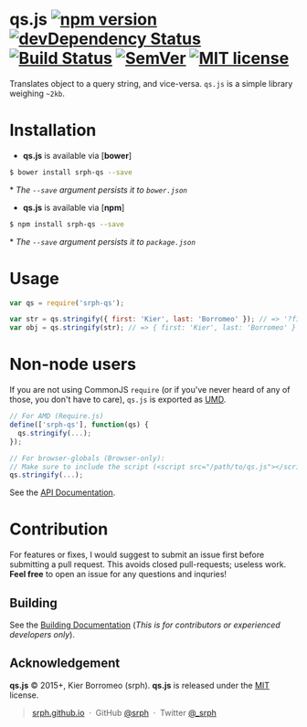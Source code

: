 # qs.js [![npm version](http://img.shields.io/npm/v/srph-qs.svg?style=flat)](https://npmjs.org/package/srph-qs) [![devDependency Status](https://david-dm.org/srph/qs.js/dev-status.svg)](https://david-dm.org/srph/qs.js#info=devDependencies) [![Build Status](https://travis-ci.org/srph/qs.js.svg?branch=master)](https://travis-ci.org/srph/reflux-flash?branch=master) [![SemVer](http://img.shields.io/badge/semver-2.0.0-brightgreen.svg)](http://semver.org/spec/v2.0.0.html) [![MIT license](http://img.shields.io/badge/license-MIT-brightgreen.svg)](http://opensource.org/licenses/MIT)

Translates object to a query string, and vice-versa. `qs.js` is a simple library weighing `~2kb`.

# Installation

- **qs.js** is available via [**bower**]

```bash
$ bower install srph-qs --save
```

 \* *The `--save` argument persists it to `bower.json`* 

- **qs.js** is available via [**npm**]

```bash
$ npm install srph-qs --save
```

\* *The `--save` argument persists it to `package.json`* 

# Usage

```js
var qs = require('srph-qs');

var str = qs.stringify({ first: 'Kier', last: 'Borromeo' }); // => '?first=Kier&last=Borromeo'
var obj = qs.stringify(str); // => { first: 'Kier', last: 'Borromeo' }
```

# Non-node users

If you are not using CommonJS `require` (or if you've never heard of any of those, you don't have to care), `qs.js` is exported as [UMD](https://github.com/umdjs/umd).

```js
// For AMD (Require.js)
define(['srph-qs'], function(qs) {
  qs.stringify(...);
});

// For browser-globals (Browser-only):
// Make sure to include the script (<script src="/path/to/qs.js"></script>)
qs.stringify(...);
```

See the [API Documentation]().

# Contribution

For features or fixes, I would suggest to submit an issue first before submitting a pull request. This avoids closed pull-requests; useless work. **Feel free** to open an issue for any questions and inquries!

## Building

See the [Building Documentation]() (*This is for contributors or experienced developers only*).

## Acknowledgement

**qs.js** © 2015+, Kier Borromeo (srph). **qs.js** is released under the [MIT](mit-license.org) license.

> [srph.github.io](http://srph.github.io) &nbsp;&middot;&nbsp;
> GitHub [@srph](https://github.com/srph) &nbsp;&middot;&nbsp;
> Twitter [@_srph](https://twitter.com/_srph)